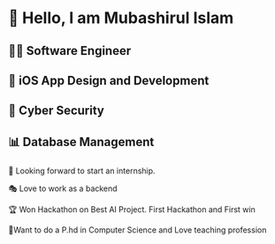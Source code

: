

#  👏 Hello, I am Mubashirul Islam 

## 🧑‍💻 Software Engineer

## 📱 iOS App Design and Development 

## 🔐 Cyber Security

## 📊 Database Management
###

🚀 Looking forward to start an internship.  

🎭 Love to work as a backend 

🏆 Won Hackathon on Best AI Project. First Hackathon and First win

📍Want to do a P.hd in Computer Science and Love teaching profession




<!---
saf1Hckr/saf1Hckr is a ✨ special ✨ repository because its `README.md` (this file) appears on your GitHub profile.
You can click the Preview link to take a look at your changes.
--->
